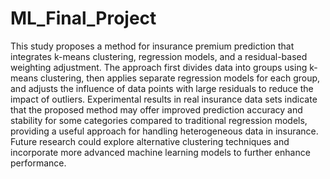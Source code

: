 # ML_Final_Project
This study proposes a method for insurance premium prediction that integrates k-means clustering, regression models, and a residual-based weighting adjustment. The approach first divides data into groups using k-means clustering, then applies separate regression models for each group, and adjusts the influence of data points with large residuals to reduce the impact of outliers. Experimental results in real insurance data sets indicate that the proposed method may offer improved prediction accuracy and stability for some categories compared to traditional regression models, providing a useful approach for handling heterogeneous data in insurance. Future research could explore alternative clustering techniques and incorporate more advanced machine learning models to further enhance performance.
